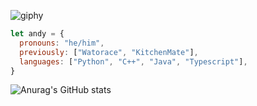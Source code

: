 ![giphy](https://user-images.githubusercontent.com/65037987/147858938-683dfa33-40f4-4d62-a73a-f176bc157265.gif)
```javascript
let andy = {
  pronouns: "he/him",
  previously: ["Watorace", "KitchenMate"],
  languages: ["Python", "C++", "Java", "Typescript"],
}
```

![Anurag's GitHub stats](https://github-readme-stats.vercel.app/api?username=andyli11&count_private=true&show_icons=true?&theme=tokyonight)
